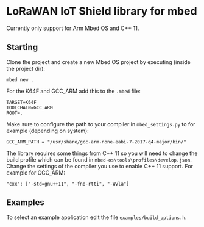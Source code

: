 # LoRaWAN IoT Shield library for mbed

Currently only support for Arm Mbed OS and C++ 11.

## Starting

Clone the project and create a new Mbed OS project by executing (inside the project dir):

```shell
mbed new .
```

For the K64F and GCC_ARM add this to the `.mbed` file:

```shell
TARGET=K64F
TOOLCHAIN=GCC_ARM
ROOT=.
```

Make sure to configure the path to your compiler in `mbed_settings.py` to for example (depending on system):

```shell
GCC_ARM_PATH = "/usr/share/gcc-arm-none-eabi-7-2017-q4-major/bin/"
```

The library requires some things from C++ 11 so you will need to change the build profile which can be found in `mbed-os\tools\profiles\develop.json`. Change the settings of the compiler you use to enable C++ 11 support. For example for GCC_ARM:

```text
"cxx": ["-std=gnu++11", "-fno-rtti", "-Wvla"]
```

## Examples

To select an example application edit the file `examples/build_options.h`.
